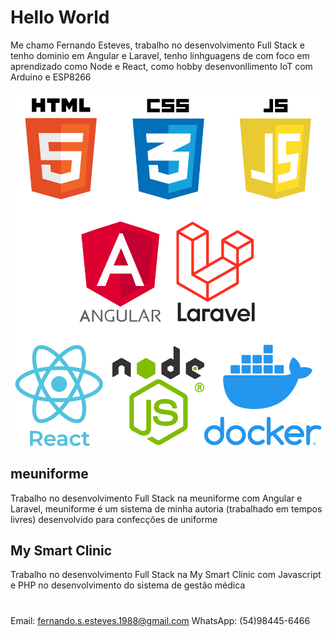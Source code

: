 # Hello World
Me chamo Fernando Esteves, trabalho no desenvolvimento Full Stack e tenho dominio em Angular e Laravel, tenho linhguagens de com foco em aprendizado como Node e React, como hobby desenvonllimento  IoT com Arduino e ESP8266 

<img style=" 100%" src="assets\LinguagensDesenvolvimento.png" alt="">

## meuniforme
Trabalho no desenvolvimento Full Stack na meuniforme com Angular e Laravel, meuniforme é um sistema de minha autoria (trabalhado em tempos livres) desenvolvido para confecções de uniforme 

## My Smart Clinic
Trabalho no desenvolvimento Full Stack na My Smart Clinic com Javascript e PHP no desenvolvimento do sistema de gestão médica

#
Email: fernando.s.esteves.1988@gmail.com 
WhatsApp: (54)98445-6466

    
    
